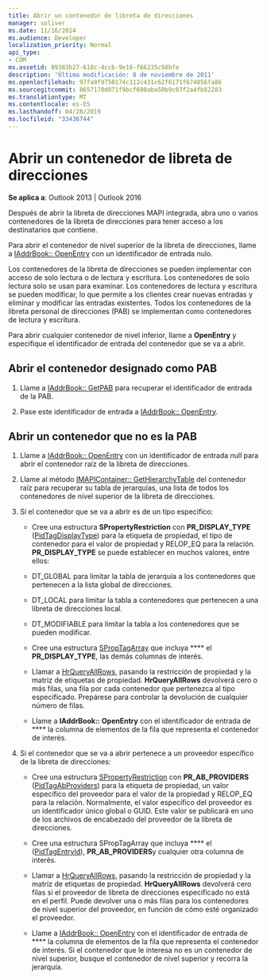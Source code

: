 ```yaml
---
title: Abrir un contenedor de libreta de direcciones
manager: soliver
ms.date: 11/16/2014
ms.audience: Developer
localization_priority: Normal
api_type:
- COM
ms.assetid: 89383b27-618c-4ccb-9e16-f66235c98bfe
description: 'Última modificación: 8 de noviembre de 2011'
ms.openlocfilehash: 97fa9f9750174c112c431c62f6171f674856fa86
ms.sourcegitcommit: 8657170d071f9bcf680aba50b9c07f2a4fb82283
ms.translationtype: MT
ms.contentlocale: es-ES
ms.lasthandoff: 04/28/2019
ms.locfileid: "33436744"
---
```

# <a name="opening-an-address-book-container"></a>Abrir un contenedor de libreta de direcciones

**Se aplica a**: Outlook 2013 | Outlook 2016 
  
Después de abrir la libreta de direcciones MAPI integrada, abra uno o varios contenedores de la libreta de direcciones para tener acceso a los destinatarios que contiene.
  
Para abrir el contenedor de nivel superior de la libreta de direcciones, llame a [IAddrBook:: OpenEntry](iaddrbook-openentry.md) con un identificador de entrada nulo. 
  
Los contenedores de la libreta de direcciones se pueden implementar con acceso de solo lectura o de lectura y escritura. Los contenedores de solo lectura solo se usan para examinar. Los contenedores de lectura y escritura se pueden modificar, lo que permite a los clientes crear nuevas entradas y eliminar y modificar las entradas existentes. Todos los contenedores de la libreta personal de direcciones (PAB) se implementan como contenedores de lectura y escritura. 
  
Para abrir cualquier contenedor de nivel inferior, llame a **OpenEntry** y especifique el identificador de entrada del contenedor que se va a abrir. 
  
## <a name="open-the-container-designated-as-the-pab"></a>Abrir el contenedor designado como PAB
  
1. Llame a [IAddrBook:: GetPAB](iaddrbook-getpab.md) para recuperar el identificador de entrada de la PAB. 
    
2. Pase este identificador de entrada a [IAddrBook:: OpenEntry](iaddrbook-openentry.md).
    
## <a name="open-a-container-that-is-not-the-pab"></a>Abrir un contenedor que no es la PAB
  
1. Llame a [IAddrBook:: OpenEntry](iaddrbook-openentry.md) con un identificador de entrada null para abrir el contenedor raíz de la libreta de direcciones. 
    
2. Llame al método [IMAPIContainer:: GetHierarchyTable](imapicontainer-gethierarchytable.md) del contenedor raíz para recuperar su tabla de jerarquías, una lista de todos los contenedores de nivel superior de la libreta de direcciones. 
    
3. Si el contenedor que se va a abrir es de un tipo específico:
    
   - Cree una estructura **SPropertyRestriction** con **PR_DISPLAY_TYPE** ([PidTagDisplayType](pidtagdisplaytype-canonical-property.md)) para la etiqueta de propiedad, el tipo de contenedor para el valor de propiedad y RELOP_EQ para la relación. **PR_DISPLAY_TYPE** se puede establecer en muchos valores, entre ellos: 
    
   - DT_GLOBAL para limitar la tabla de jerarquía a los contenedores que pertenecen a la lista global de direcciones.
    
   - DT_LOCAL para limitar la tabla a contenedores que pertenecen a una libreta de direcciones local.
    
   - DT_MODIFIABLE para limitar la tabla a los contenedores que se pueden modificar.
    
   - Cree una estructura [SPropTagArray](sproptagarray.md) que incluya **** el **PR_DISPLAY_TYPE**, las demás columnas de interés. 
    
   - Llamar a [HrQueryAllRows](hrqueryallrows.md), pasando la restricción de propiedad y la matriz de etiquetas de propiedad. **HrQueryAllRows** devolverá cero o más filas, una fila por cada contenedor que pertenezca al tipo especificado. Prepárese para controlar la devolución de cualquier número de filas. 
    
   - Llame a **IAddrBook:: OpenEntry** con el identificador de entrada de **** la columna de elementos de la fila que representa el contenedor de interés. 
    
4. Si el contenedor que se va a abrir pertenece a un proveedor específico de la libreta de direcciones:
    
   - Cree una estructura [SPropertyRestriction](spropertyrestriction.md) con **PR_AB_PROVIDERS** ([PidTagAbProviders](pidtagabproviders-canonical-property.md)) para la etiqueta de propiedad, un valor específico del proveedor para el valor de la propiedad y RELOP_EQ para la relación. Normalmente, el valor específico del proveedor es un identificador único global o GUID. Este valor se publicará en uno de los archivos de encabezado del proveedor de la libreta de direcciones. 
    
   - Cree una estructura SPropTagArray que incluya **** el [](sproptagarray.md) ([PidTagEntryId](pidtagentryid-canonical-property.md)), **PR_AB_PROVIDERS**y cualquier otra columna de interés. 
    
   - Llamar a [HrQueryAllRows](hrqueryallrows.md), pasando la restricción de propiedad y la matriz de etiquetas de propiedad. **HrQueryAllRows** devolverá cero filas si el proveedor de libreta de direcciones especificado no está en el perfil. Puede devolver una o más filas para los contenedores de nivel superior del proveedor, en función de cómo esté organizado el proveedor. 
    
   - Llame a [IAddrBook:: OpenEntry](iaddrbook-openentry.md) con el identificador de entrada de **** la columna de elementos de la fila que representa el contenedor de interés. Si el contenedor que le interesa no es un contenedor de nivel superior, busque el contenedor de nivel superior y recorra la jerarquía. 
    

